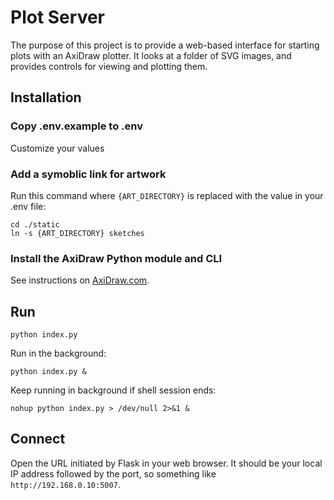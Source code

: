 # Plot Server

The purpose of this project is to provide a web-based interface for starting plots
with an AxiDraw plotter. It looks at a folder of SVG images, and provides controls
for viewing and plotting them.

## Installation

### Copy .env.example to .env

Customize your values

### Add a symoblic link for artwork

Run this command where `{ART_DIRECTORY}` is replaced with the value in your .env file:

```
cd ./static
ln -s {ART_DIRECTORY} sketches
```

### Install the AxiDraw Python module and CLI

See instructions on [AxiDraw.com](https://axidraw.com/doc/py_api).

## Run

```
python index.py
```

Run in the background:

```
python index.py &
```

Keep running in background if shell session ends:

```
nohup python index.py > /dev/null 2>&1 &
```

## Connect

Open the URL initiated by Flask in your web browser. It should be your local IP
address followed by the port, so something like `http://192.168.0.10:5007`.